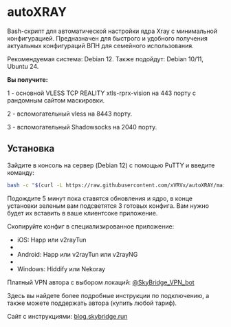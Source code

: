 # autoXRAY
Bash-скрипт для автоматической настройки ядра Xray с минимальной конфигурацией. Предназначен для быстрого и удобного получения актуальных конфигураций ВПН для семейного использования.

Рекомендуемая система: Debian 12. Также подойдут: Debian 10/11, Ubuntu 24.

**Вы получите:**

1 - основной VLESS TCP REALITY xtls-rprx-vision на 443 порту с рандомным сайтом маскировки.

2 - вспомогательный vless на 8443 порту.

3 - вспомогательный Shadowsocks на 2040 порту.

## Установка
Зайдите в консоль на сервер (Debian 12) с помощью PuTTY и введите команду:
```bash
bash -c "$(curl -L https://raw.githubusercontent.com/xVRVx/autoXRAY/main/autoXRAY.sh)"
```
Подождите 5 минут пока ставятся обновления и ядро, в конце установки зеленым вам подсветятся 3 готовых конфига. Вам нужно будет их вставить в ваше клиентсоке приложение.

Скопируйте конфиг в специализированное приложение:

- iOS: Happ или v2rayTun
- 
- Android: Happ или v2rayTun или v2rayNG
- 
- Windows: Hiddify или Nekoray

Платный VPN автора с выбором локаций: [@SkyBridge_VPN_bot](https://t.me/SkyBridge_VPN_bot)

Здесь вы найдете более подробные инструкции по подключению, а также можете поддержать автора (купить любой тариф).

Сайт с инструкциями:  [blog.skybridge.run](https://blog.skybridge.run)


